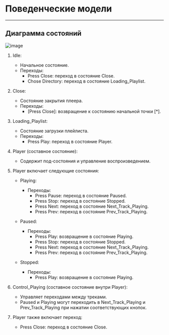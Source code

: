 # Поведенческие модели

---
## Диаграмма состояний
![image](https://github.com/drdSchwarzenMagie/igaveup/assets/159145295/3545475a-f583-4c5b-b909-e57ce0afb5e6)

1. Idle:
   - Начальное состояние.
   - Переходы:
     - Press Close: переход в состояние Close.
     - Chose Directory: переход в состояние Loading_Playlist.

2. Close:
   - Состояние закрытия плеера.
   - Переходы:
     - [Press Close]: возвращение к состоянию начальной точки [*].

3. Loading_Playlist:
   - Состояние загрузки плейлиста.
   - Переходы:
     - Press Play: переход в состояние Player.

4. Player (составное состояние):
   - Содержит под-состояния и управление воспроизведением.

5. Player включает следующие состояния:
   - Playing:
     - Переходы:
       - Press Pause: переход в состояние Paused.
       - Press Stop: переход в состояние Stopped.
       - Press Next: переход в состояние Next_Track_Playing.
       - Press Prev: переход в состояние Prev_Track_Playing.
   
   - Paused:
     - Переходы:
       - Press Play: возвращение в состояние Playing.
       - Press Stop: переход в состояние Stopped.
       - Press Next: переход в состояние Next_Track_Playing.
       - Press Prev: переход в состояние Prev_Track_Playing.

   - Stopped:
     - Переходы:
       - Press Play: возвращение в состояние Playing.

6. Control_Playing (составное состояние внутри Player):
   - Управляет переходами между треками.
   - Paused и Playing могут переходить в Next_Track_Playing и Prev_Track_Playing при нажатии соответствующих кнопок.

7. Player также включает переход:
   - Press Close: переход в состояние Close.
